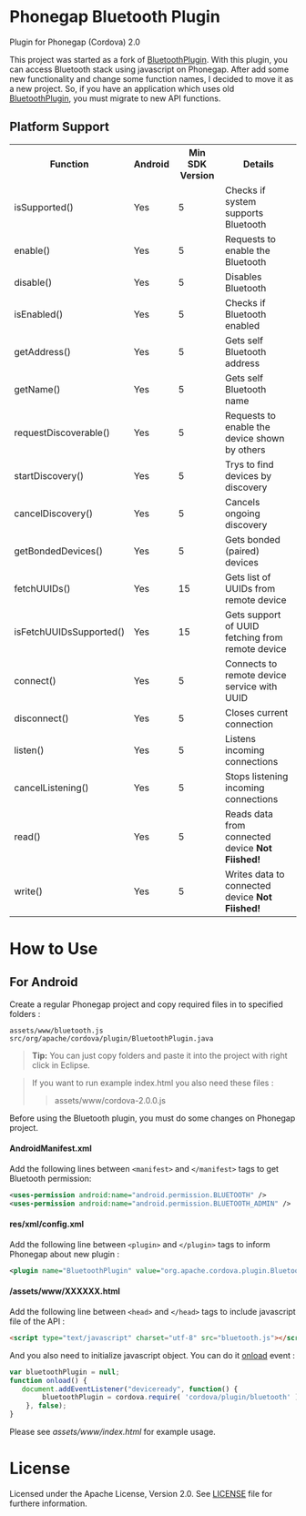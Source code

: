 # Phonegap Bluetooth Plugin #

Plugin for Phonegap (Cordova) 2.0

This project was started as a fork of [BluetoothPlugin]. With this plugin, you can access 
Bluetooth stack using javascript on Phonegap. After add some new functionality and 
change some function names, I decided to move it as a new project. So, if you have an 
application which uses old [BluetoothPlugin], you must migrate to new API functions.

## Platform Support ##
<table>
    <tr>
         <th>Function</th>
         <th>Android</th>
         <th>Min SDK Version</th>
         <th>Details</th>
    </tr>
    <tr>
         <td>isSupported()</td>
         <td>Yes</td>
         <td>5</td>
         <td>Checks if system supports Bluetooth</td>
    </tr>
    <tr>
         <td>enable()</td>
         <td>Yes</td>
         <td>5</td>
         <td>Requests to enable the Bluetooth</td>
    </tr>
    <tr>
         <td>disable()</td>
         <td>Yes</td>
         <td>5</td>
         <td>Disables Bluetooth</td>
    </tr>
    <tr>
         <td>isEnabled()</td>
         <td>Yes</td>
         <td>5</td>
         <td>Checks if Bluetooth enabled</td>
    </tr>
    <tr>
         <td>getAddress()</td>
         <td>Yes</td>
         <td>5</td>
         <td>Gets self Bluetooth address</td>
    </tr>
    <tr>
         <td>getName()</td>
         <td>Yes</td>
         <td>5</td>
         <td>Gets self Bluetooth name</td>
    </tr>
    <tr>
         <td>requestDiscoverable()</td>
         <td>Yes</td>
         <td>5</td>
         <td>Requests to enable the device shown by others</td>
    </tr>
    <tr>
         <td>startDiscovery()</td>
         <td>Yes</td>
         <td>5</td>
         <td>Trys to find devices by discovery</td>
    </tr>
    <tr>
         <td>cancelDiscovery()</td>
         <td>Yes</td>
         <td>5</td>
         <td>Cancels ongoing discovery</td>
    </tr>
    <tr>
         <td>getBondedDevices()</td>
         <td>Yes</td>
         <td>5</td>
         <td>Gets bonded (paired) devices</td>
    </tr>
    <tr>
         <td>fetchUUIDs()</td>
         <td>Yes</td>
         <td>15</td>
         <td>Gets list of UUIDs from remote device</td>
    </tr>
    <tr>
         <td>isFetchUUIDsSupported()</td>
         <td>Yes</td>
         <td>15</td>
         <td>Gets support of UUID fetching from remote device</td>
    </tr>
    <tr>
         <td>connect()</td>
         <td>Yes</td>
         <td>5</td>
         <td>Connects to remote device service with UUID</td>
    </tr>
    <tr>
         <td>disconnect()</td>
         <td>Yes</td>
         <td>5</td>
         <td>Closes current connection</td>
    </tr>
    <tr>
         <td>listen()</td>
         <td>Yes</td>
         <td>5</td>
         <td>Listens incoming connections</td>
    </tr>
    <tr>
         <td>cancelListening()</td>
         <td>Yes</td>
         <td>5</td>
         <td>Stops listening incoming connections</td>
    </tr>
    <tr>
         <td>read()</td>
         <td>Yes</td>
         <td>5</td>
         <td>Reads data from connected device <b>Not Fiished!</b></td>
    </tr>
    <tr>
         <td>write()</td>
         <td>Yes</td>
         <td>5</td>
         <td>Writes data to connected device <b>Not Fiished!</b></td>
    </tr>
</table>



# How to Use #

## For Android ##
Create a regular Phonegap project and copy required files in to specified folders :
```
assets/www/bluetooth.js
src/org/apache/cordova/plugin/BluetoothPlugin.java
```
> **Tip:** You can just copy folders and paste it into the project with right click in Eclipse.

> If you want to run example index.html you also need these files :
>> assets/www/cordova-2.0.0.js

Before using the Bluetooth plugin, you must do some changes on Phonegap project.

#### AndroidManifest.xml ####
Add the following lines between `<manifest>` and `</manifest>` tags to get Bluetooth permission:
```xml
<uses-permission android:name="android.permission.BLUETOOTH" />
<uses-permission android:name="android.permission.BLUETOOTH_ADMIN" />
```

#### res/xml/config.xml ####
Add the following line between `<plugin>` and `</plugin>` tags to inform Phonegap about new plugin :
```xml
<plugin name="BluetoothPlugin" value="org.apache.cordova.plugin.BluetoothPlugin"/>
```

#### /assets/www/XXXXXX.html ####
Add the following line between `<head>` and `</head>` tags to include javascript file of the API :
```html
<script type="text/javascript" charset="utf-8" src="bluetooth.js"></script>
```
And you also need to initialize javascript object. You can do it [onload] event :
```javascript
var bluetoothPlugin = null;
function onload() {
   document.addEventListener("deviceready", function() {
		bluetoothPlugin = cordova.require( 'cordova/plugin/bluetooth' );
	}, false);
}
```
Please see *assets/www/index.html* for example usage.

# License #
   Licensed under the Apache License, Version 2.0. See [LICENSE] file for furthere information.


   [BluetoothPlugin]: https://github.com/phonegap/phonegap-plugins/tree/master/Android/BluetoothPlugin
   [LICENSE]: https://github.com/huseyinkozan/phonegap-bluetooth/blob/master/LICENSE
   [onload]: http://www.w3schools.com/jsref/event_body_onload.asp
